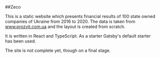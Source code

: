 ##Zeco

This is a static website which presents financial results of 100 state owned companies of Ukraine from 2016 to 2020. The data is taken from www.prozvit.com.ua and the layout is created from scratch.

It is written in React and TypeScript. As a starter Gatsby's default starter has been used.

The site is not complete yet, though on a final stage.
